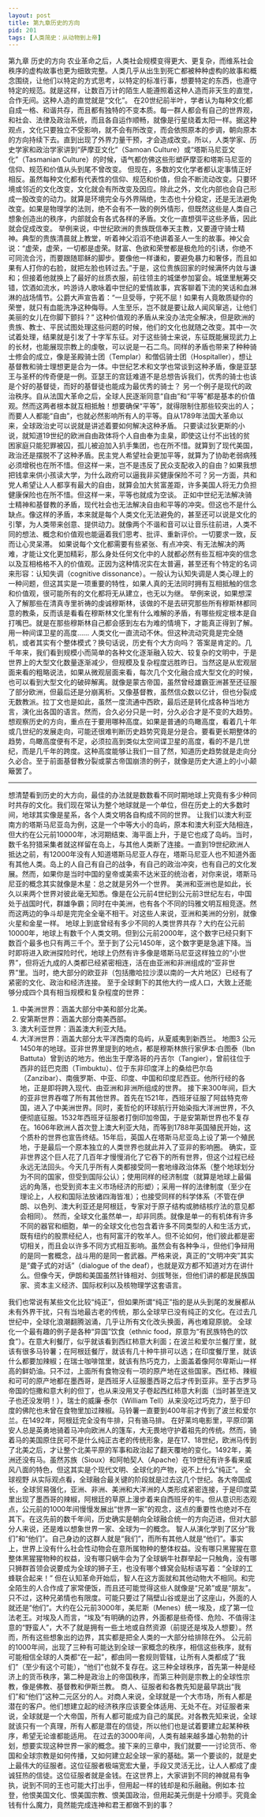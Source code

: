 ```yaml
---
layout: post
title: 第九章历史的方向
pid: 201
tags: [人类简史：从动物到上帝]
---
```

第九章
历史的方向
农业革命之后，人类社会规模变得更大、更复杂，而维系社会秩序的虚构故事也更为细致完整。人类几乎从出生到死亡都被种种虚构的故事和概念围绕，让他们以特定的方式思考，以特定的标准行事，想要特定的东西，也遵守特定的规范。就是这样，让数百万计的陌生人能遵照着这种人造而非天生的直觉，合作无间。这种人造的直觉就是“文化”。
在20世纪前半叶，学者认为每种文化都自成一格、和谐共存，而且都有独特的不变本质。每一群人都会有自己的世界观，和社会、法律及政治系统，而且各自运作顺畅，就像是行星绕着太阳一样。据这种观点，文化只要独立不受影响，就不会有所改变，而会依照原本的步调，朝向原本的方向持续下去。直到出现了外界力量干预，才会造成改变。所以，人类学家、历史学家和政治学家讲到“萨摩亚文化”（Samoan Culture）或“塔斯马尼亚文化”（Tasmanian Culture）的时候，语气都仿佛这些形塑萨摩亚和塔斯马尼亚的信仰、规范和价值从头到尾不曾改变。
但现在，多数的文化学者都认定事情正好相反。虽然每种文化都有代表性的信仰、规范和价值，但会不断流动改变。只要环境或邻近的文化改变，文化就会有所改变及因应。除此之外，文化内部也会自己形成一股改变的动力。就算是环境完全与外界隔绝，生态也十分稳定，还是无法避免改变。如果是物理学的法则，绝不会有不一致的例外情形，但既然这些是人类自己想象创造出的秩序，内部就会有各式各样的矛盾。文化一直想弭平这些矛盾，因此就会促成改变。
举例来说，中世纪欧洲的贵族既信奉天主教，又要遵守骑士精神。典型的贵族清晨就上教堂，听着神父滔滔不绝讲着圣人一生的故事。神父会说：“虚荣，虚荣，一切都是虚荣。财富、色欲和荣誉都是极危险的引诱，你绝不可同流合污，而要跟随耶稣的脚步。要像他一样谦和，要避免暴力和奢侈，而且如果有人打你的右脸，就把左脸也转过去。”于是，这位贵族回家的时候满怀内敛与谦和；但接着他就换上了最好的丝质衣服，前往领主的城堡参加宴会。城堡里觥筹交错，饮酒如流水，吟游诗人歌咏着中世纪的爱情故事，宾客聊着下流的笑话和血淋淋的战场情节。公爵大声宣告着：“一旦受辱，宁死不屈！如果有人竟敢质疑你的荣誉，就只有血能洗净这种侮辱。人生至乐，岂不就是要让敌人闻风窜逃，让他们美丽的女儿在你脚下颤抖？”
这种价值观的矛盾从来没办法完全解决，但是欧洲的贵族、教士、平民试图处理这些问题的时候，他们的文化也就随之改变。其中一次试着处理，结果就是引发了十字军东征。对于这些骑士来说，东征既能展现武力上的长材，也能展现宗教上的虔敬，可以说是一石二鸟。同样的矛盾也带来了种种骑士修会的成立，像是圣殿骑士团（Templar）和僧侣骑士团（Hospitaller），想让基督教和骑士理想更是合为一体。中世纪艺术和文学也常谈到这种矛盾，像是亚瑟王与圣杯的传奇便是一例。亚瑟王的宫廷难道不是总想告诉我们，优秀的骑士也该是个好的基督徒，而好的基督徒也能成为最优秀的骑士？
另一个例子是现代的政治秩序。自从法国大革命之后，全球人民逐渐同意“自由”和“平等”都是基本的价值观。然而这两者根本就互相抵触！想要确保“平等”，就得限制住那些较突出的人；而要人人都能“自由”，也就必然影响所有人的平等。自从1789年法国大革命以来，全球政治史可以说就是讲述着要如何解决这种矛盾。
只要读过狄更斯的小说，就知道19世纪的欧洲自由政体将个人自由奉为圭臬，即使这让付不出钱的贫困家庭只能犯罪被囚，孤儿被迫加入扒手集团，也在所不惜。就算到了现代美国，政治还是摆脱不了这种矛盾。民主党人希望社会更加平等，就算为了协助老弱病残必须增税也在所不惜。但这样一来，岂不是违反了民众支配收入的自由？如果我想把钱拿来供小孩读大学，为什么政府可以逼我非买健康保险不可？另一方面，共和党人希望让人人都享有最大的自由，就算会加大贫富差距，许多美国人将无力负担健康保险也在所不惜。但这样一来，平等也就成为空谈。
正如中世纪无法解决骑士精神和基督教的矛盾，现代社会也无法解决自由和平等的冲突。但这也不是什么缺点。像这样的矛盾，本来就是每个人类文化无法避免的，甚至还可以说是文化的引擎，为人类带来创意、提供动力。就像两个不谐和音可以让音乐往前进，人类不同的想法、概念和价值观也能逼着我们思考、批评、重新评价。一切要求一致，反而让心灵呆滞。
如果说每个文化都需要有些紧张、有点冲突、有无法解决的两难，才能让文化更加精彩，那么身处任何文化中的人就都必然有些互相冲突的信念以及互相格格不入的价值观。正因为这种情况实在太普遍，甚至还有个特定的名词来形容：认知失调（cognitive dissonance）。一般认为认知失调是人类心理上的一种问题，但这其实是一项重要的特性，如果人真的无法同时拥有互相抵触的信念和价值观，很可能所有的文化都将无从建立，也无以为继。
举例来说，如果想深入了解那些在清真寺里祈祷的虔诚穆斯林，该做的不是去研究那些所有穆斯林都同意的教条，反而该是看看在穆斯林文化里有什么难解的矛盾，有哪些规定根本是自打嘴巴。就是在那些穆斯林自己都会感到左右为难的情境下，才能真正得到了解。
用一种间谍卫星的高度……
人类文化一直流动不休。但这种流动究竟是完全随机，或者其实有个整体模式？换句话说，历史有个大方向吗？
答案是肯定的。几千年来，我们看到规模小而简单的各种文化逐渐融入较大、较复杂的文明中，于是世界上的大型文化数量逐渐减少，但规模及复杂程度远胜昨日。当然这是从宏观层面来看的粗略说法，如果从微观层面来看，每次几个文化融合成大型文化的时候，也可以看到大型文化的破碎解离。就像是蒙古帝国，虽然曾经雄霸亚洲甚至还征服了部分欧洲，但最后还是分崩离析。又像基督教，虽然信众数以亿计，但也分裂成无数教派。拉丁文也是如此，虽然一度流通中西欧，最后还是转化成各种当地方言，演化出各国的语言。然而，合久必分只是一时，分久必合才是不变的大趋势。
想观察历史的方向，重点在于要用哪种高度。如果是普通的鸟瞰高度，看着几十年或几世纪的发展走向，可能还很难判断历史趋势究竟是分是合。要看更长期整体的趋势，鸟瞰高度便有不足，必须拉高到类似太空间谍卫星的高度，看的不是几世纪，而是几千年的跨度。这种高度能够让我们一目了然，知道历史趋势就是走向分久必合。至于前面基督教分裂或蒙古帝国崩溃的例子，就像是历史大道上的小小颠簸罢了。
* * *
想清楚看到历史的大方向，最佳的办法就是数数看不同时期地球上究竟有多少种同时共存的文化。我们现在常认为整个地球就是一个单位，但在历史上的大多数时间，地球其实像是星系，各个人类文明各自构成不同的世界。
让我们以澳大利亚南方的塔斯马尼亚岛为例，这是一个中等大小的岛屿，原本和澳大利亚大陆相连，但大约在公元前10000年，冰河期结束、海平面上升，于是它也成了岛屿。当时，数千名狩猎采集者就这样留在岛上，与其他人类断了连接。一直到19世纪欧洲人抵达之前，有12000年没有人知道塔斯马尼亚人存在，塔斯马尼亚人也不知道外面有其他人类。岛上的人自己有自己的战争，有自己的政治冲突，也有自己的文化发展。然而，如果你是当时中国的皇帝或美索不达米亚的统治者，对你来说，塔斯马尼亚的概念其实就像是木星：总之就是另外一个世界。
美洲和亚洲也是如此，长久以来两个世界对彼此毫无知悉。像是在公元前4世纪到公元前3世纪左右，中国处于战国时代，群雄争霸；同时在中美洲，也有各个不同的玛雅文明互相竞逐。然而这两边的争斗却是完完全全毫不相干。对这些人来说，亚洲和美洲的分别，就像火星和金星一样。
地球上到底曾经有多少不同的人类世界共存？大约在公元前10000年，地球上有数千个人类文明。但到公元前2000年，这个数字已经只剩下数百个最多也只有两三千个。至于到了公元1450年，这个数字更是急遽下降。当时即将进入欧洲探险时代，地球上仍然有许多像是塔斯马尼亚这样独立的“小世界”，但将近九成的人类都已经紧密相连，活在由亚洲和非洲组成的“亚非世界”里。当时，绝大部分的欧亚非（包括撒哈拉沙漠以南的一大片地区）已经有了紧密的文化、政治和经济连接。
至于全球剩下的其他大约一成人口，大致上还能够分成四个具有相当规模和复杂程度的世界：
1. 中美洲世界：涵盖大部分中美和部分北美。
2. 安第斯世界：涵盖大部分南美西部。
3. 澳大利亚世界：涵盖澳大利亚大陆。
4. 大洋洲世界：涵盖大部分太平洋西南的岛屿，从夏威夷到新西兰。
地图3 公元1450年的地球。亚非世界里提到的地点，都是穆斯林旅行家伊本·白图泰（Ibn Battuta）曾到访的地方。他出生于摩洛哥的丹吉尔（Tangier），曾前往位于西非的廷巴克图（Timbuktu）、位于东非印度洋上的桑给巴尔岛（Zanzibar）、南俄罗斯、中亚、印度、中国和印度尼西亚。他所行经的各地，正是即将跨入现代、由亚洲和非洲所组成的世界。
接下来300年间，巨大的亚非世界吞噬了所有其他世界。首先在1521年，西班牙征服了阿兹特克帝国，进入了中美洲世界。同时，麦哲伦的环球航行开始染指大洋洲世界，不久便彻底征服。1532年西班牙征服者打倒印加帝国，于是安第斯世界也不复存在。1606年欧洲人首次登上澳大利亚大陆，而等到1788年英国殖民开始，这个质朴的世界也宣告终结。15年后，英国人在塔斯马尼亚岛上设了第一个殖民地，于是最后一个原本独立的人类世界也就此并入了亚非的影响圈。
确实，亚非世界这个巨人花了几百年才慢慢消化了它吞下的所有世界，但这个过程已经永远无法回头。今天几乎所有人类都接受同一套地缘政治体系（整个地球划分为不同的国家，但受到国际公认）；使用同样的经济制度（就算是地球上最偏远的角落，也受到资本主义市场经济的形塑）；采用一样的法律制度（至少在理论上，人权和国际法放诸四海皆准）；也接受同样的科学体系（不管在伊朗、以色列、澳大利亚还是阿根廷，专家对于原子结构或肺结核疗法的意见都会相同）。
然而，全球文化虽然单一，却非同质。就像是单一的有机体有许多不同的器官和细胞，单一的全球文化也包含着许多不同类型的人和生活方式，既有纽约的股票经纪人，也有阿富汗的牧羊人。但不论如何，他们彼此都是密切相关，而且会以许多不同方式相互影响。虽然会有各种争斗，但他们争辩用的是同一套概念，战斗用的是同一套武器。严格来说，真正的“文明冲突”其实是“聋子式的对话”（dialogue of the deaf），也就是双方都不知道对方在讲什么。但像今天，伊朗和美国虽然针锋相对、剑拔弩张，但他们讲的都是民族国家、资本主义经济、国际权利以及核物理学这套语言。


我们也常说有某些文化比较“纯正”，但如果所谓“纯正”指的是从头到尾的发展都从未有外界干扰，只有当地最古老的传统，那么全球早已没有纯正的文化。在过去几世纪中，全球化浪潮翻腾汹涌，几乎让所有文化改头换面，再也难窥原貌。
全球化一个最有趣的例子是各种“异国”饮食（ethnic food，原意为“有民族特色的饮食”）。在意大利餐厅，似乎就该看到西红柿意大利面；在波兰和爱尔兰餐厅里，就该有很多马铃薯；在阿根廷餐厅，就该有几十种牛排可以选；在印度餐厅里，就该什么都要加辣椒；在瑞士咖啡馆里，就该有热巧克力，上面盖着像阿尔卑斯山一样高的鲜奶油。只不过，上面所有食物没有一项的原产地在这些国家。西红柿、辣椒和可可的原产地都在墨西哥，是西班牙人征服墨西哥之后才传到亚非。至于古罗马帝国的恺撒和意大利的但丁，也从来没用叉子卷起西红柿意大利面（当时甚至连叉子也还没发明！），瑞士的威廉·泰尔（William Tell）从来没吃过巧克力，至于印度的佛陀也未曾在食物里加过辣椒。马铃薯一直要到400年前才传到了波兰和爱尔兰。在1492年，阿根廷完全没有牛排，只有骆马排。
在好莱坞电影里，平原印第安人总是英勇地骑着马冲向欧洲人的篷车，大无畏地守护着祖先的传统。然而，骑着马的美国原住民可不是什么纯正古老的传统形象，是在17、18世纪，欧洲马传到了北美之后，才让整个北美平原的军事和政治起了翻天覆地的变化。1492年，美洲还没有马。虽然苏族（Sioux）和阿帕契人（Apache）在19世纪有许多看来威风八面的特色，但这其实是个现代文明、全球化的产物，说不上什么“纯正”。
全球视野
从实际观点看，全球融合最关键的阶段就是过去这几个世纪。各大帝国成长，全球贸易强化，亚洲、非洲、美洲和大洋洲的人类形成紧密连接，于是印度菜里出现了墨西哥的辣椒，阿根廷的草原上漫步着来自西班牙的牛。但从意识形态观点，公元前的1000年间慢慢发展出“世界一家”的观念，这点的重要性也绝对不在其下。在这先前的数千年间，历史确实是朝向全球融合统一的方向迈进，但对大部分人来说，还是难以想象世界一家、全球为一的概念。
智人从演化学到了区分“我们”和“他们”。自己身边的这群人就是“我们”，而所有其他人就是“他们”。事实上，世界上没有什么社会性动物会在意所属物种的整体权益。没有哪只黑猩猩在意整体黑猩猩物种的权益，没有哪只蜗牛会为了全球蜗牛社群举起一只触角，没有哪只狮群首领会说要成为全球的狮子王，也没有哪个蜂窝会贴标语写着：“全球的工蜂联合起来！”
但在认知革命开始后，智人在这方面就和其他动物大不相同。和完全陌生的人合作成了家常便饭，而且还可能觉得这些人就像是“兄弟”或是“朋友”。只不过，这种兄弟情也有限度。可能只要过了隔壁山谷或是出了这座山，外面的人就还是“他们”。大约在公元前3000年，美尼斯（Menes）统一埃及，成了第一位法老王。对埃及人而言，“埃及”有明确的边界，外面都是些奇怪、危险、不值得注意的“野蛮人”，大不了就是拥有一些土地或自然资源（前提还是埃及人想要）。然而，所有这些想象出的边界，其实都是把全人类的一大部分给排除在外。
公元前的1000年间，出现了三种有可能达到全球一家概念的秩序，相信这些秩序，就有可能相信全球的人类都“在一起”，都由同一套规则管辖，让所有人类都成了“我们”（至少有这个可能），“他们”也就不复存在。这三种全球秩序，首先第一种是经济上的货币秩序，第二种是政治上的帝国秩序，而第三种则是宗教上的全球性宗教，像是佛教、基督教和伊斯兰教。
商人、征服者和各教先知是最早跳出“我们”和“他们”这种二元区分的人。对商人来说，全球就是一个大市场，所有人都是潜在的客户。他们想建立起的经济秩序应该要全体适用、无处不在。对征服者来说，全球就是一个大帝国，所有人都可能成为自己的属民。对各教先知来说，全球就该只有一个真理，所有人都是潜在的信徒，所以他们也是试着要建立起某种秩序，希望无论谁都能适用。
在过去的3000年间，人类有越来越多雄心勃勃的计划，想要实现这种世界一家的概念。接下来的三章中，我们就要一一讨论货币、帝国和全球宗教是如何传播，又如何建立起全球一家的基础。第一个要谈的，就是史上最伟大的征服者。这位征服者极端宽宏大量，手段又灵活无比，让人人都成了虔诚狂热的信徒。这位征服者就是金钱。在这世界上，大家讲到不同的神就易有争执，说到不同的王也可能大打出手，但用起一样的钱却是和乐融融。例如本·拉登，他恨美国文化、恨美国宗教、恨美国政治，但用起美元倒是十分顺手。究竟金钱有什么魔力，竟然能完成连神和君王都做不到的事？
